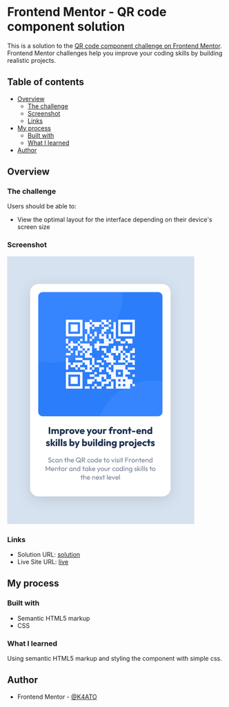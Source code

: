 # Frontend Mentor - QR code component solution

This is a solution to the [QR code component challenge on Frontend Mentor](https://www.frontendmentor.io/challenges/qr-code-component-iux_sIO_H). Frontend Mentor challenges help you improve your coding skills by building realistic projects.

## Table of contents

-   [Overview](#overview)
    -   [The challenge](#the-challenge)
    -   [Screenshot](#screenshot)
    -   [Links](#links)
-   [My process](#my-process)
    -   [Built with](#built-with)
    -   [What I learned](#what-i-learned)
-   [Author](#author)

## Overview

### The challenge

Users should be able to:

-   View the optimal layout for the interface depending on their device's screen size

### Screenshot

![](./screenshots/Screenshot%202023-03-15%20at%2018-49-39%20Frontend%20Mentor%20QR%20code%20component.png)

### Links

-   Solution URL: [solution](https://www.frontendmentor.io/solutions/simple-qr-code-card-solution-with-html-and-css-Qq4WH8mqmw)
-   Live Site URL: [live](https://qr-code-component-main-k4ato.netlify.app/)

## My process

### Built with

-   Semantic HTML5 markup
-   CSS

### What I learned

Using semantic HTML5 markup and styling the component with simple css.

## Author

-   Frontend Mentor - [@K4ATO](https://www.frontendmentor.io/profile/K4ATO)

